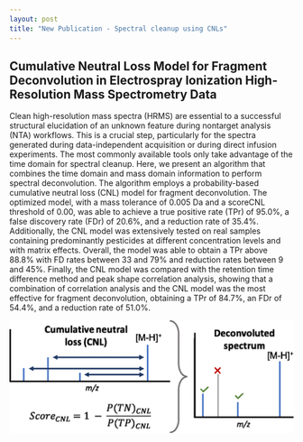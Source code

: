 ```yaml
---
layout: post
title: "New Publication - Spectral cleanup using CNLs"
---
```


## Cumulative Neutral Loss Model for Fragment Deconvolution in Electrospray Ionization High-Resolution Mass Spectrometry Data


Clean high-resolution mass spectra (HRMS) are essential to a successful structural elucidation of an unknown feature during nontarget analysis (NTA) workflows. This is a crucial step, particularly for the spectra generated during data-independent acquisition or during direct infusion experiments. The most commonly available tools only take advantage of the time domain for spectral cleanup. Here, we present an algorithm that combines the time domain and mass domain information to perform spectral deconvolution. The algorithm employs a probability-based cumulative neutral loss (CNL) model for fragment deconvolution. The optimized model, with a mass tolerance of 0.005 Da and a scoreCNL threshold of 0.00, was able to achieve a true positive rate (TPr) of 95.0%, a false discovery rate (FDr) of 20.6%, and a reduction rate of 35.4%. Additionally, the CNL model was extensively tested on real samples containing predominantly pesticides at different concentration levels and with matrix effects. Overall, the model was able to obtain a TPr above 88.8% with FD rates between 33 and 79% and reduction rates between 9 and 45%. Finally, the CNL model was compared with the retention time difference method and peak shape correlation analysis, showing that a combination of correlation analysis and the CNL model was the most effective for fragment deconvolution, obtaining a TPr of 84.7%, an FDr of 54.4%, and a reduction rate of 51.0%.


<img src="https://github.com/EMCMS/emcms/blob/gh-pages/assets/img/TOC_CNL_2023.gif?raw=true" alt="Graphical Abstract" width="1000"/> 
